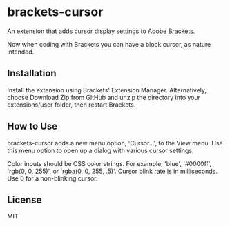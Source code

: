 # brackets-cursor

An extension that adds cursor display settings to [Adobe Brackets](http://brackets.io/).

Now when coding with Brackets you can have a block cursor, as nature intended.

## Installation

Install the extension using Brackets' Extension Manager.  Alternatively, choose Download Zip from GitHub and unzip the directory into your extensions/user folder, then restart Brackets.

## How to Use

brackets-cursor adds a new menu option, 'Cursor...', to the View menu.  Use this menu option to open up a dialog with various cursor settings.

Color inputs should be CSS color strings.  For example, 'blue', '#0000ff', 'rgb(0, 0, 255)', or 'rgba(0, 0, 255, .5)'.  Cursor blink rate is in milliseconds.  Use 0 for a non-blinking cursor. 

## License

MIT
